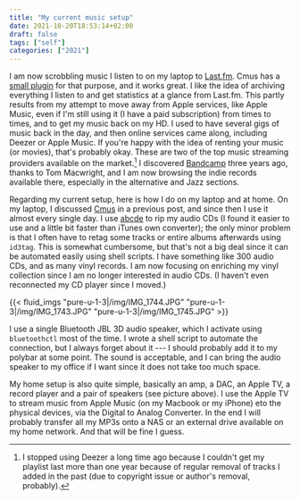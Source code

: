 ```yaml
---
title: "My current music setup"
date: 2021-10-20T18:53:14+02:00
draft: false
tags: ["self"]
categories: ["2021"]
---
```


I am now scrobbling music I listen to on my laptop to [Last.fm](https://www.last.fm/user/even4void). Cmus has a [small plugin](https://github.com/Arkq/cmusfm) for that purpose, and it works great. I like the idea of archiving everything I listen to and get statistics at a glance from Last.fm. This partly results from my attempt to move away from Apple services, like Apple Music, even if I'm still using it (I have a paid subscription) from times to times, and to get my music back on my HD. I used to have several gigs of music back in the day, and then online services came along, including Deezer or Apple Music. If you're happy with the idea of renting your music (or movies), that's probably okay. These are two of the top music streaming providers available on the market.[^1] I discovered [Bandcamp](https://bandcamp.com/) three years ago, thanks to Tom Macwright, and I am now browsing the indie records available there, especially in the alternative and Jazz sections.

Regarding my current setup, here is how I do on my laptop and at home. On my laptop, I discussed [Cmus](/post/cmus/) in a previous post, and since then I use it almost every single day. I use [abcde](http://lly.org/~rcw/abcde/page/) to rip my audio CDs (I found it easier to use and a little bit faster than iTunes own converter); the only minor problem is that I often have to retag some tracks or entire albums afterwards using `id3tag`. This is somewhat cumbersome, but that's not a big deal since it can be automated easily using shell scripts. I have something like 300 audio CDs, and as many vinyl records. I am now focusing on enriching my vinyl collection since I am no longer interested in audio CDs. (I haven't even reconnected my CD player since I moved.)

{{< fluid_imgs
  "pure-u-1-3|/img/IMG_1744.JPG"
  "pure-u-1-3|/img/IMG_1743.JPG"
  "pure-u-1-3|/img/IMG_1745.JPG" >}}

I use a single Bluetooth JBL 3D audio speaker, which I activate using `bluetoothctl` most of the time. I wrote a shell script to automate the connection, but I always forget about it --- I should probably add it to my polybar at some point. The sound is acceptable, and I can bring the audio speaker to my office if I want since it does not take too much space.

My home setup is also quite simple, basically an amp, a DAC, an Apple TV, a record player and a pair of speakers (see picture above). I use the Apple TV to stream music from Apple Music (on my Macbook or my iPhone) eto the physical devices, via the Digital to Analog Converter. In the end I will probably transfer all my MP3s onto a NAS or an external drive available on my home network. And that will be fine I guess.

[^1]: I stopped using Deezer a long time ago because I couldn't get my playlist last more than one year because of regular removal of tracks I added in the past (due to copyright issue or author's removal, probably).
